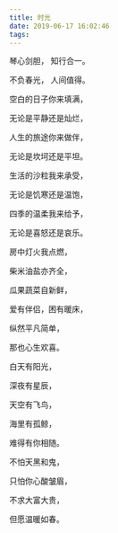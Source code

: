 ```yaml
---
title: 时光
date: 2019-06-17 16:02:46
tags:
---
```

琴心剑胆， 知行合一。

不负春光， 人间值得。

空白的日子你来填满，

无论是平静还是灿烂，

人生的旅途你来做伴，

无论是坎坷还是平坦。

生活的沙粒我来承受，

无论是饥寒还是温饱，

四季的温柔我来给予，

无论是喜怒还是哀乐。

房中灯火我点燃，

柴米油盐亦齐全，

瓜果蔬菜自新鲜，

爱有伴侣，困有暖床，

纵然平凡简单，

那也心生欢喜。

白天有阳光，

深夜有星辰，

天空有飞鸟，

海里有孤鲸，

难得有你相随。

不怕天黑和鬼，

只怕你心酸皱眉，

不求大富大贵，

但愿温暖如春。
